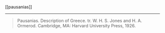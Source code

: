 [[pausanias]]

---

> Pausanias. Description of Greece. tr. W. H. S. Jones and H. A. Ormerod. Cambridge, MA: Harvard University Press, 1926.